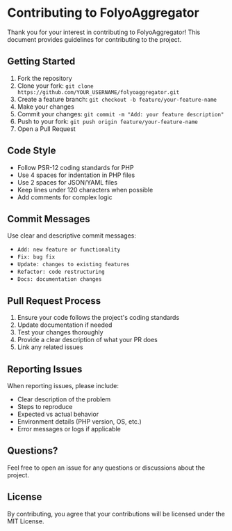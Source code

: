 # Contributing to FolyoAggregator

Thank you for your interest in contributing to FolyoAggregator! This document provides guidelines for contributing to the project.

## Getting Started

1. Fork the repository
2. Clone your fork: `git clone https://github.com/YOUR_USERNAME/folyoaggregator.git`
3. Create a feature branch: `git checkout -b feature/your-feature-name`
4. Make your changes
5. Commit your changes: `git commit -m "Add: your feature description"`
6. Push to your fork: `git push origin feature/your-feature-name`
7. Open a Pull Request

## Code Style

- Follow PSR-12 coding standards for PHP
- Use 4 spaces for indentation in PHP files
- Use 2 spaces for JSON/YAML files
- Keep lines under 120 characters when possible
- Add comments for complex logic

## Commit Messages

Use clear and descriptive commit messages:

- `Add: new feature or functionality`
- `Fix: bug fix`
- `Update: changes to existing features`
- `Refactor: code restructuring`
- `Docs: documentation changes`

## Pull Request Process

1. Ensure your code follows the project's coding standards
2. Update documentation if needed
3. Test your changes thoroughly
4. Provide a clear description of what your PR does
5. Link any related issues

## Reporting Issues

When reporting issues, please include:

- Clear description of the problem
- Steps to reproduce
- Expected vs actual behavior
- Environment details (PHP version, OS, etc.)
- Error messages or logs if applicable

## Questions?

Feel free to open an issue for any questions or discussions about the project.

## License

By contributing, you agree that your contributions will be licensed under the MIT License.
